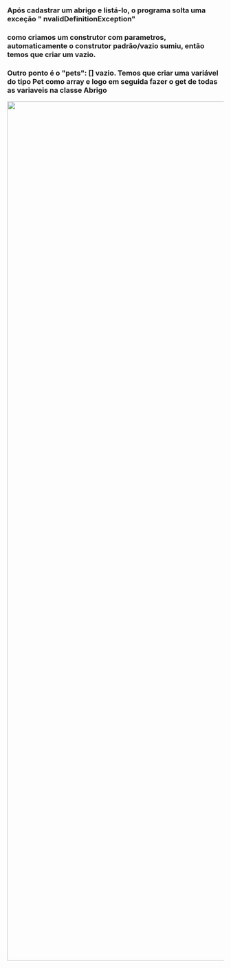 
<h3>Após cadastrar um abrigo e listá-lo, o programa solta uma exceção " nvalidDefinitionException"</h3>
<h3>como criamos um construtor com parametros, automaticamente o construtor padrão/vazio sumiu, então temos que criar um vazio.</h3>
<h3>Outro ponto é o "pets": [] vazio. Temos que criar uma variável do tipo Pet como array e logo em seguida fazer o get de todas as variaveis na classe Abrigo</h3>
<img src="C:\Users\JESUS MANUEL\Pictures\InvalidDefinitionException.png" width="2000"/>